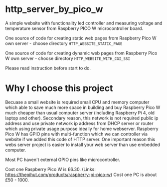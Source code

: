 # http_server_by_pico_w
A simple website with functionality led controller and measuring voltage and temperature sensor from Raspberry PICO W microcontroller board.

One source of code for creating static web pages from Raspberry Pico W own server - choose directory ```HTTP_WEBSITE_STATIC_PAGE```

One source of code for creating dynamic web pages from Raspberry Pico W own server - choose directory ```HTTP_WEBSITE_WITH_CGI_SSI```

Please read instruction before start to do.

# Why I choose this project 

Becuase a small website is required small CPU and memory computer which able to save much more space in building and buy Raspberry Pico W much cheaper than usual computer server (including Raspberry Pi 4, old laptop and other).
Secondary reason, this network is not required public ip address and use private network ip address from DHCP server or router which using private usage purpose ideally for home webserver.
Raspberry Pico W has GPIO pins with multi-function which we can controller via website if we added this code of HTTP server. 
One important reason this webs server project is easier to install your web server than use embedded computer. 

Most PC haven't external GPIO pins like microcontroller.

Cost one Raspberry Pico W is £6.30. (Links: https://thepihut.com/products/raspberry-pi-pico-w)
Cost one PC is about £50 - 1000. 

